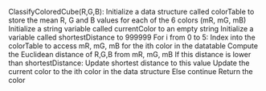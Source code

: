 ClassifyColoredCube(R,G,B): 
    Initialize a data structure called colorTable to store the mean R, G and B values for each of the 6 colors (mR, mG, mB)
    Initialize a string variable called currentColor to an empty string
    Initialize a variable called shortestDistance to 999999
    For i from 0 to 5:
        Index into the colorTable to access mR, mG, mB for the ith color in the datatable 
        Compute the Euclidean distance of R,G,B from mR, mG, mB
        If this distance is lower than shortestDistance:
            Update shortest distance to this value
            Update the current color to the ith color in the data structure
        Else continue
    Return the color 


